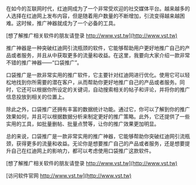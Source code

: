 在如今的互联网时代，红迪网成为了一个非常受欢迎的社交媒体平台。越来越多的人选择在红迪网上发布内容，但是随着用户数量的不断增加，引流变得越来越困难。这时候，推广神器就成为了一个必备的工具。

[想了解推广相关软件的朋友请登录 http://www.vst.tw](http://www.vst.tw)

推广神器是一种突破红迪网引流瓶颈的软件，它能够帮助用户更好地推广自己的产品或者服务，并且从中获取更多的流量和收益。在这里，我要向大家介绍一款非常不错的推广神器——“口袋推广”。

口袋推广是一款非常实用的推广软件，它主要针对红迪网进行优化。使用它可以轻松地找到你所需要的潜在客户，从而帮助你更好地推广自己的产品或者服务。同时，它还可以根据你所设定的关键词，自动搜索相关的帖子和评论，并将你的推广信息投放到相关的位置上。

除此之外，口袋推广还拥有丰富的数据统计功能。通过它，你可以了解到你的推广效果如何，并且可以根据数据分析来制定更好的推广策略。此外，它还提供了一些实用的工具，如批量删帖、批量点赞等，让你的推广效果更加明显。

总的来说，口袋推广是一款非常实用的推广神器，它能够帮助你突破红迪网引流瓶颈，获得更多的流量和收益。无论你是想要推广自己的产品或者服务，还是想要提升自己在红迪网上的影响力，都可以考虑使用口袋推广这款软件。

[想了解推广相关软件的朋友请登录 http://www.vst.tw](http://www.vst.tw)


[访问软件官网 http://www.vst.tw](http://www.vst.tw)
